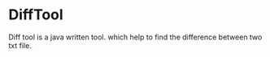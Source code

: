 <h1> DiffTool</h1>
Diff tool is a java written tool. which help to find the difference between two txt file.

